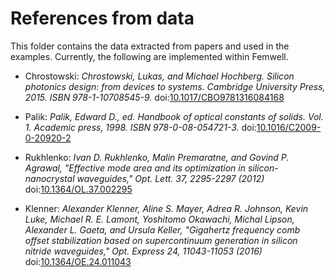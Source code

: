 # References from data

This folder contains the data extracted from papers and used in the examples. Currently, the following are implemented within Femwell.

* Chrostowski: _Chrostowski, Lukas, and Michael Hochberg. Silicon photonics design: from devices to systems. Cambridge University Press, 2015. ISBN 978-1-10708545-9._ doi:[10.1017/CBO9781316084168](https://doi.org/10.1017/CBO9781316084168)

* Palik: _Palik, Edward D., ed. Handbook of optical constants of solids. Vol. 1. Academic press, 1998. ISBN 978-0-08-054721-3._ doi:[10.1016/C2009-0-20920-2](https://doi.org/10.1016/C2009-0-20920-2)

* Rukhlenko: _Ivan D. Rukhlenko, Malin Premaratne, and Govind P. Agrawal, "Effective mode area and its optimization in silicon-nanocrystal waveguides," Opt. Lett. 37, 2295-2297 (2012)_ doi:[10.1364/OL.37.002295](https://doi.org/10.1364/OL.37.002295)

* Klenner: _Alexander Klenner, Aline S. Mayer, Adrea R. Johnson, Kevin Luke, Michael R. E. Lamont, Yoshitomo Okawachi, Michal Lipson, Alexander L. Gaeta, and Ursula Keller, "Gigahertz frequency comb offset stabilization based on supercontinuum generation in silicon nitride waveguides," Opt. Express 24, 11043-11053 (2016)_ doi:[10.1364/OE.24.011043](https://doi.org/10.1364/OE.24.011043)